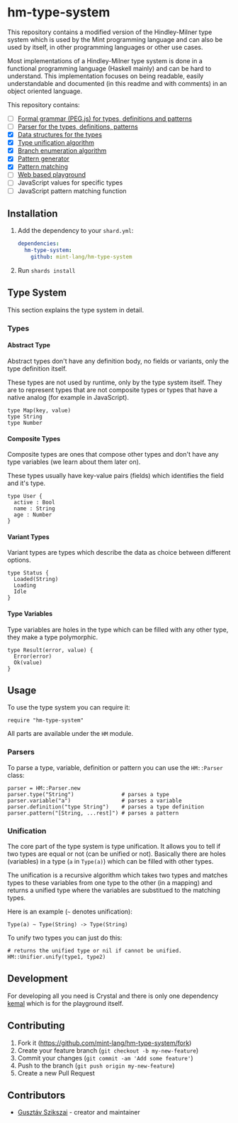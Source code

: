 # hm-type-system

This repository contains a modified version of the Hindley-Milner type system which is used by the Mint programming language and can also be used by itself, in other programming languages or other use cases.

Most implementations of a Hindley-Milner type system is done in a functional programming language (Haskell mainly) and can be hard to understand. This implementation focuses on being readable, easily understandable and documented (in this readme and with comments) in an object oriented language.

This repository contains:

* [ ] [Formal grammar (PEG.js) for types, definitions and patterns](grammar/gammar.pegjs)
* [ ] [Parser for the types, definitions, patterns](../src/parser.cr)
* [x] [Data structures for the types](../src/types.cr)
* [x] [Type unification algorithm](../src/unifier.cr)
* [x] [Branch enumeration algorithm](../src/branch_enumerator.cr)
* [x] [Pattern generator](../src/pattern_generator.cr)
* [x] [Pattern matching](../src/pattern_matcher.cr)
* [ ] [Web based playground](..src/playground.cr)
* [ ] JavaScript values for specific types
* [ ] JavaScript pattern matching function

## Installation

1. Add the dependency to your `shard.yml`:

   ```yaml
   dependencies:
     hm-type-system:
       github: mint-lang/hm-type-system
   ```

2. Run `shards install`

## Type System

This section explains the type system in detail.

### Types

#### Abstract Type

Abstract types don't have any definition body, no fields or variants, only the type definition itself.

These types are not used by runtime, only by the type system itself. They are to represent types that are not composite types or types that have a native analog (for example in JavaScript).

```
type Map(key, value)
type String
type Number
```

#### Composite Types

Composite types are ones that compose other types and don't have any type variables (we learn about them later on).

These types usually have key-value pairs (fields) which identifies the field and it's type.

```
type User {
  active : Bool
  name : String
  age : Number
}
```

#### Variant Types

Variant types are types which describe the data as choice between different options.

```
type Status {
  Loaded(String)
  Loading
  Idle
}
```

#### Type Variables

Type variables are holes in the type which can be filled with any other type, they make a type polymorphic.

```
type Result(error, value) {
  Error(error)
  Ok(value)
}
```

## Usage

To use the type system you can require it:

```crystal
require "hm-type-system"
```

All parts are available under the `HM` module.

### Parsers

To parse a type, variable, definition or pattern you can use the `HM::Parser` class:

```crystal
parser = HM::Parser.new
parser.type("String")               # parses a type
parser.variable("a")                # parses a variable
parser.definition("type String")    # parses a type definition
parser.pattern("[String, ...rest]") # parses a pattern
```

### Unification

The core part of the type system is type unification. It allows you to tell if two types are equal or not (can be unified or not). Basically there are holes (variables) in a type (`a` in `Type(a)`) which can be filled with other types.

The unification is a recursive algorithm which takes two types and matches types to these variables from one type to the other (in a mapping) and returns a unified type where the variables are substitued to the matching types.

Here is an example (`~` denotes unification):

```
Type(a) ~ Type(String) -> Type(String)
```

To unify two types you can just do this:

```crystal
# returns the unified type or nil if cannot be unified.
HM::Unifier.unify(type1, type2)
```

## Development

For developing all you need is Crystal and there is only one dependency [kemal](https://github.com/kemalcr/kemal) which is for the playground itself.

## Contributing

1. Fork it (<https://github.com/mint-lang/hm-type-system/fork>)
2. Create your feature branch (`git checkout -b my-new-feature`)
3. Commit your changes (`git commit -am 'Add some feature'`)
4. Push to the branch (`git push origin my-new-feature`)
5. Create a new Pull Request

## Contributors

- [Gusztáv Szikszai](https://github.com/gdotdesign) - creator and maintainer
